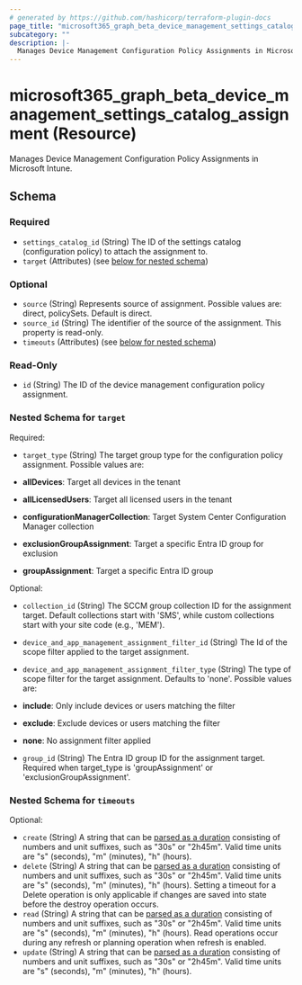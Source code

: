 ```yaml
---
# generated by https://github.com/hashicorp/terraform-plugin-docs
page_title: "microsoft365_graph_beta_device_management_settings_catalog_assignment Resource - terraform-provider-microsoft365"
subcategory: ""
description: |-
  Manages Device Management Configuration Policy Assignments in Microsoft Intune.
---
```


# microsoft365_graph_beta_device_management_settings_catalog_assignment (Resource)

Manages Device Management Configuration Policy Assignments in Microsoft Intune.



<!-- schema generated by tfplugindocs -->
## Schema

### Required

- `settings_catalog_id` (String) The ID of the settings catalog (configuration policy) to attach the assignment to.
- `target` (Attributes) (see [below for nested schema](#nestedatt--target))

### Optional

- `source` (String) Represents source of assignment. Possible values are: direct, policySets. Default is direct.
- `source_id` (String) The identifier of the source of the assignment. This property is read-only.
- `timeouts` (Attributes) (see [below for nested schema](#nestedatt--timeouts))

### Read-Only

- `id` (String) The ID of the device management configuration policy assignment.

<a id="nestedatt--target"></a>
### Nested Schema for `target`

Required:

- `target_type` (String) The target group type for the configuration policy assignment. Possible values are:

- **allDevices**: Target all devices in the tenant
- **allLicensedUsers**: Target all licensed users in the tenant
- **configurationManagerCollection**: Target System Center Configuration Manager collection
- **exclusionGroupAssignment**: Target a specific Entra ID group for exclusion
- **groupAssignment**: Target a specific Entra ID group

Optional:

- `collection_id` (String) The SCCM group collection ID for the assignment target. Default collections start with 'SMS', while custom collections start with your site code (e.g., 'MEM').
- `device_and_app_management_assignment_filter_id` (String) The Id of the scope filter applied to the target assignment.
- `device_and_app_management_assignment_filter_type` (String) The type of scope filter for the target assignment. Defaults to 'none'. Possible values are:

- **include**: Only include devices or users matching the filter
- **exclude**: Exclude devices or users matching the filter
- **none**: No assignment filter applied
- `group_id` (String) The Entra ID group ID for the assignment target. Required when target_type is 'groupAssignment' or 'exclusionGroupAssignment'.


<a id="nestedatt--timeouts"></a>
### Nested Schema for `timeouts`

Optional:

- `create` (String) A string that can be [parsed as a duration](https://pkg.go.dev/time#ParseDuration) consisting of numbers and unit suffixes, such as "30s" or "2h45m". Valid time units are "s" (seconds), "m" (minutes), "h" (hours).
- `delete` (String) A string that can be [parsed as a duration](https://pkg.go.dev/time#ParseDuration) consisting of numbers and unit suffixes, such as "30s" or "2h45m". Valid time units are "s" (seconds), "m" (minutes), "h" (hours). Setting a timeout for a Delete operation is only applicable if changes are saved into state before the destroy operation occurs.
- `read` (String) A string that can be [parsed as a duration](https://pkg.go.dev/time#ParseDuration) consisting of numbers and unit suffixes, such as "30s" or "2h45m". Valid time units are "s" (seconds), "m" (minutes), "h" (hours). Read operations occur during any refresh or planning operation when refresh is enabled.
- `update` (String) A string that can be [parsed as a duration](https://pkg.go.dev/time#ParseDuration) consisting of numbers and unit suffixes, such as "30s" or "2h45m". Valid time units are "s" (seconds), "m" (minutes), "h" (hours).

